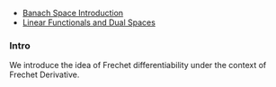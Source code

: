 - [Banach Space Introduction](../../MATH%20601%20Functional%20Analysis,%20Measure%20Theory/Functional%20Spaces/Banach%20Space%20Introduction.md)
- [Linear Functionals and Dual Spaces](../../MATH%20601%20Functional%20Analysis,%20Measure%20Theory/Linear%20Functionals%20and%20Dual%20Spaces.md)

### **Intro**

We introduce the idea of Frechet differentiability under the context of Frechet Derivative. 
